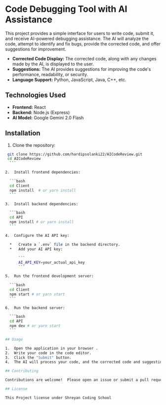 # Code Debugging Tool with AI Assistance

This project provides a simple interface for users to write code, submit it, and receive AI-powered debugging assistance.  The AI will analyze the code, attempt to identify and fix bugs, provide the corrected code, and offer suggestions for improvement.

*   **Corrected Code Display:** The corrected code, along with any changes made by the AI, is displayed to the user.
*   **Suggestions:** The AI provides suggestions for improving the code's performance, readability, or security.
*   **Language Support:**  Python, JavaScript, Java, C++, etc.

## Technologies Used

*   **Frontend:** React
*   **Backend:** Node.js (Express)
*   **AI Model:** Google Gemini 2.0 Flash

## Installation

1.  Clone the repository:
  ```bash
   git clone https://github.com/hardipsolanki22/AICodeReview.git
   cd AICodeReview
    ```

2.  Install frontend dependencies:

    ```bash
    cd Client
    npm install  # or yarn install
    ```

3.  Install backend dependencies:

    ```bash
    cd API
    npm install # or yarn install
    ```

4.  Configure the AI API key:

    *   Create a `.env` file in the backend directory.
    *   Add your AI API key:

        ```
        AI_API_KEY=your_actual_api_key
        ```

5.  Run the frontend development server:

    ```bash
    cd Client
    npm start # or yarn start
    ```

6.  Run the backend server:

    ```bash
    cd API
    npm dev # or yarn start
    ```

## Usage

1.  Open the application in your browser .
2.  Write your code in the code editor.
3.  Click the "Submit" button.
4.  The AI will process your code, and the corrected code and suggestions will be displayed below the editor.

## Contributing

Contributions are welcome!  Please open an issue or submit a pull request.

## License

This Project license under Shreyan Coding School
